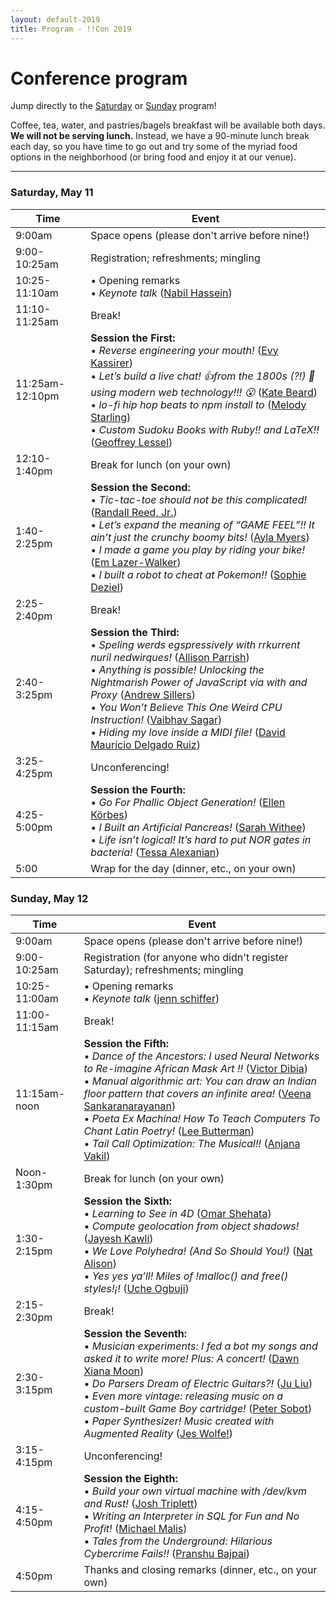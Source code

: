 ```yaml
---
layout: default-2019
title: Program - !!Con 2019
---
```

          
# Conference program

Jump directly to the [Saturday](#saturday) or [Sunday](#sunday) program!

Coffee, tea, water, and pastries/bagels breakfast will be available both days.  **We will not be serving lunch.**  Instead, we have a 90-minute lunch break each day, so you have time to go out and try some of the myriad food options in the neighborhood (or bring food and enjoy it at our venue).

---

<a name="saturday"></a>

### Saturday, May 11

<div class="scheduletable">

| Time            | Event
|-----------------|-------------------------------------------------------------------------
| 9:00am          | Space opens (please don't arrive before nine!)
| 9:00-10:25am    | Registration; refreshments; mingling
| 10:25-11:10am   | &bull; Opening remarks <br /> &bull; *Keynote talk* ([Nabil Hassein](speakers.html#nabil-hassein))
| 11:10-11:25am   | Break!
| 11:25am-12:10pm | **Session the First:** <br /> &bull; *Reverse engineering your mouth!* ([Evy Kassirer](speakers.html#evy-kassirer))<br />&bull; *Let’s build a live chat! 👍from the 1800s (?!) 🤔using modern web technology!!! 😮* ([Kate Beard](speakers.html#kate-beard))<br />&bull; *lo-fi hip hop beats to npm install to* ([Melody Starling](speakers.html#melody-starling))<br />&bull; *Custom Sudoku Books with Ruby!! and LaTeX!!* ([Geoffrey Lessel](speakers.html#geoffrey-lessel))<br />
| 12:10-1:40pm    | Break for lunch (on your own)
| 1:40-2:25pm     | **Session the Second:** <br /> &bull; *Tic-tac-toe should not be this complicated!* ([Randall Reed, Jr.](speakers.html#randall-reed,-jr.))<br />&bull; *Let’s expand the meaning of “GAME FEEL”!! It ain’t just the crunchy boomy bits!* ([Ayla Myers](speakers.html#ayla-myers))<br />&bull; *I made a game you play by riding your bike!* ([Em Lazer-Walker](speakers.html#em-lazer-walker))<br />&bull; *I built a robot to cheat at Pokemon!!* ([Sophie Deziel](speakers.html#sophie-deziel))<br />
| 2:25-2:40pm     | Break!
| 2:40-3:25pm     | **Session the Third:** <br /> &bull; *Speling werds egspressively with rrkurrent nuril nedwirques!* ([Allison Parrish](speakers.html#allison-parrish))<br />&bull; *Anything is possible! Unlocking the Nightmarish Power of JavaScript via with and Proxy* ([Andrew Sillers](speakers.html#andrew-sillers))<br />&bull; *You Won’t Believe This One Weird CPU Instruction!* ([Vaibhav Sagar](speakers.html#vaibhav-sagar))<br />&bull; *Hiding my love inside a MIDI file!* ([David Mauricio Delgado Ruiz](speakers.html#david-mauricio-delgado-ruiz))<br />
| 3:25-4:25pm     | Unconferencing!
| 4:25-5:00pm     | **Session the Fourth:** <br /> &bull; *Go For Phallic Object Generation!* ([Ellen Körbes](speakers.html#ellen-körbes))<br />&bull; *I Built an Artificial Pancreas!* ([Sarah Withee](speakers.html#sarah-withee))<br />&bull; *Life isn’t logical! It’s hard to put NOR gates in bacteria!* ([Tessa Alexanian](speakers.html#tessa-alexanian))<br />
| 5:00            | Wrap for the day (dinner, etc., on your own)

</div>

<a name="sunday"></a>

### Sunday, May 12

<div class="scheduletable">


| Time            | Event
|-----------------|-------------------------------------------------------------------------
| 9:00am          | Space opens (please don't arrive before nine!)
| 9:00-10:25am    | Registration (for anyone who didn't register Saturday); refreshments; mingling
| 10:25-11:00am   | &bull; Opening remarks <br /> &bull; *Keynote talk* ([jenn schiffer](speakers.html#jenn-schiffer))<br />
| 11:00-11:15am   | Break!
| 11:15am-noon    | **Session the Fifth:** <br /> &bull; *Dance of the Ancestors: I used Neural Networks to Re-imagine African Mask Art !!* ([Victor Dibia](speakers.html#victor-dibia))<br />&bull; *Manual algorithmic art: You can draw an Indian floor pattern that covers an infinite area!* ([Veena Sankaranarayanan](speakers.html#veena-sankaranarayanan))<br />&bull; *Poeta Ex Machina! How To Teach Computers To Chant Latin Poetry!* ([Lee Butterman](speakers.html#lee-butterman))<br />&bull; *Tail Call Optimization: The Musical!!* ([Anjana Vakil](speakers.html#anjana-vakil))<br />
| Noon-1:30pm     | Break for lunch (on your own)
| 1:30-2:15pm     | **Session the Sixth:** <br /> &bull; *Learning to See in 4D* ([Omar Shehata](speakers.html#omar-shehata))<br />&bull; *Compute geolocation from object shadows!* ([Jayesh Kawli](speakers.html#jayesh-kawli))<br />&bull; *We Love Polyhedra! (And So Should You!)* ([Nat Alison](speakers.html#nat-alison))<br />&bull; *Yes yes ya’ll! Miles of !malloc() and free() styles!¡!* ([Uche Ogbuji](speakers.html#uche-ogbuji))<br />
| 2:15-2:30pm     | Break!
| 2:30-3:15pm     | **Session the Seventh:** <br /> &bull; *Musician experiments: I fed a bot my songs and asked it to write more! Plus: A concert!* ([Dawn Xiana Moon](speakers.html#dawn-xiana-moon))<br />&bull; *Do Parsers Dream of Electric Guitars?!* ([Ju Liu](speakers.html#ju-liu))<br />&bull; *Even more vintage: releasing music on a custom-built Game Boy cartridge!* ([Peter Sobot](speakers.html#peter-sobot))<br />&bull; *Paper Synthesizer! Music created with Augmented Reality* ([Jes Wolfe!](speakers.html#jes-wolfe!))<br />
| 3:15-4:15pm     | Unconferencing!
| 4:15-4:50pm     | **Session the Eighth:** <br /> &bull; *Build your own virtual machine with /dev/kvm and Rust!* ([Josh Triplett](speakers.html#josh-triplett))<br />&bull; *Writing an Interpreter in SQL for Fun and No Profit!* ([Michael Malis](speakers.html#michael-malis))<br />&bull; *Tales from the Underground: Hilarious Cybercrime Fails!!* ([Pranshu Bajpai](speakers.html#pranshu-bajpai))<br />
| 4:50pm          | Thanks and closing remarks (dinner, etc., on your own)

</div>









